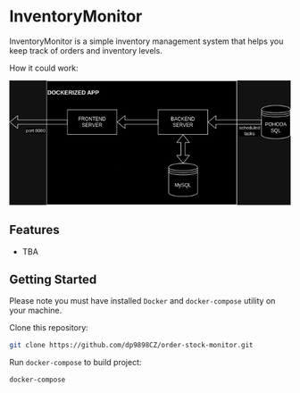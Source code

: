# InventoryMonitor

InventoryMonitor is a simple inventory management system that helps you keep track of orders and inventory levels.

How it could work:

![Architecture graph](./docs/architecture.drawio.png)

## Features

- TBA

## Getting Started

Please note you must have installed `Docker` and `docker-compose` utility on your machine.

Clone this repository:

```bash
git clone https://github.com/dp9898CZ/order-stock-monitor.git
```

Run `docker-compose` to build project:

```bash
docker-compose
```
